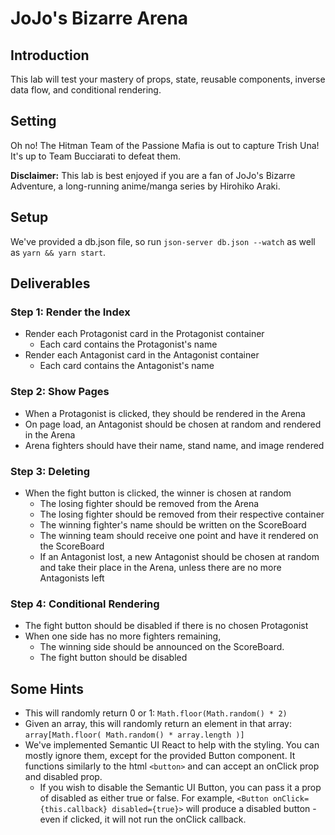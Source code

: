 # JoJo's Bizarre Arena
## Introduction
This lab will test your mastery of props, state, reusable components, inverse data flow, and conditional rendering.

## Setting
Oh no! The Hitman Team of the Passione Mafia is out to capture Trish Una! It's up to Team Bucciarati to defeat them.

**Disclaimer:** This lab is best enjoyed if you are a fan of JoJo's Bizarre Adventure, a long-running anime/manga series by Hirohiko Araki.

## Setup
We've provided a db.json file, so run `json-server db.json --watch` as well as `yarn && yarn start`.

## Deliverables
### Step 1: Render the Index
- Render each Protagonist card in the Protagonist container
    - Each card contains the Protagonist's name
- Render each Antagonist card in the Antagonist container
    - Each card contains the Antagonist's name

### Step 2: Show Pages
- When a Protagonist is clicked, they should be rendered in the Arena
- On page load, an Antagonist should be chosen at random and rendered in the Arena
- Arena fighters should have their name, stand name, and image rendered

### Step 3: Deleting
- When the fight button is clicked, the winner is chosen at random
    - The losing fighter should be removed from the Arena
    - The losing fighter should be removed from their respective container
    - The winning fighter's name should be written on the ScoreBoard
    - The winning team should receive one point and have it rendered on the ScoreBoard
    - If an Antagonist lost, a new Antagonist should be chosen at random and take their place in the Arena, unless there are no more Antagonists left

### Step 4: Conditional Rendering
- The fight button should be disabled if there is no chosen Protagonist
- When one side has no more fighters remaining,
    - The winning side should be announced on the ScoreBoard.
    - The fight button should be disabled

## Some Hints
- This will randomly return 0 or 1: `Math.floor(Math.random() * 2)`
- Given an array, this will randomly return an element in that array: `array[Math.floor( Math.random() * array.length )]`
- We've implemented Semantic UI React to help with the styling. You can mostly ignore them, except for the provided Button component. It functions similarly to the html `<button>` and can accept an onClick prop and disabled prop.
    - If you wish to disable the Semantic UI Button, you can pass it a prop of disabled as either true or false. For example, `<Button onClick={this.callback} disabled={true}>` will produce a disabled button -  even if clicked, it will not run the onClick callback.
